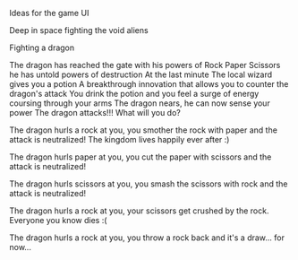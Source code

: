 Ideas for the game UI




Deep in space fighting 
    the void
    aliens


Fighting a dragon

The dragon has reached the gate
with his powers of Rock Paper Scissors he has untold powers of destruction
At the last minute
The local wizard gives you a potion
A breakthrough innovation that allows you to counter the dragon's attack 
You drink the potion and you feel a surge of energy coursing through your arms
The dragon nears, he can now sense your power
The dragon attacks!!!
What will you do? 

The dragon hurls a rock at you, you smother the rock with paper and the attack is neutralized! The kingdom lives happily ever after :)

The dragon hurls paper at you, you cut the paper with scissors and the attack is neutralized!

The dragon hurls scissors at you, you smash the scissors with rock and the attack is neutralized!

The dragon hurls a rock at you, your scissors get crushed by the rock. Everyone you know dies :(

The dragon hurls a rock at you, you throw a rock back and it's a draw... for now...






